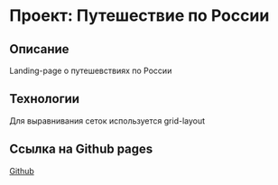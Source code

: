 # Проект: Путешествие по России

## Описание

Landing-page о путешевствиях по России

## Технологии

Для выравнивания сеток используется grid-layout

## Ссылка на Github pages

[Github](https://algrigorovich.github.io/russian-travel/)
